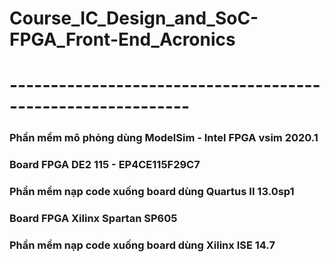 # Course_IC_Design_and_SoC-FPGA_Front-End_Acronics
# ------------------------------------------------------------
### Phần mềm mô phỏng dùng ModelSim - Intel FPGA vsim 2020.1

### Board FPGA DE2 115 - EP4CE115F29C7
### Phần mềm nạp code xuống board dùng Quartus II 13.0sp1


### Board FPGA Xilinx Spartan SP605
### Phần mềm nạp code xuống board dùng Xilinx ISE 14.7